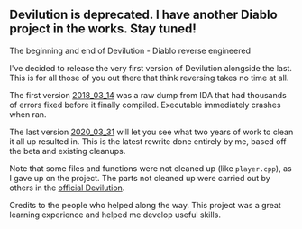 ## Devilution is deprecated. I have another Diablo project in the works. Stay tuned!

The beginning and end of Devilution - Diablo reverse engineered

I've decided to release the very first version of Devilution alongside the last. This is for all those of you out there that think reversing takes no time at all.

The first version [2018_03_14](2018_03_14) was a raw dump from IDA that had thousands of errors fixed before it finally compiled. Executable immediately crashes when ran.

The last version [2020_03_31](2020_03_31) will let you see what two years of work to clean it all up resulted in. This is the latest rewrite done entirely by me, based off the beta and existing cleanups.

Note that some files and functions were not cleaned up (like `player.cpp`), as I gave up on the project. The parts not cleaned up were carried out by others in the [official Devilution](https://github.com/diasurgical/devilution).

Credits to the people who helped along the way. This project was a great learning experience and helped me develop useful skills.
